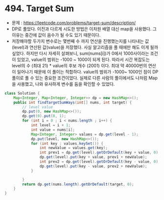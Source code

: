 # 494. Target Sum
* 문제 : https://leetcode.com/problems/target-sum/description/
* DP로 풀었다. 이전과 다르게 시도한 방법은 이차원 배열 대신 map을 사용했다. 그 이유는 중간에 값이 음수가 될 수도 있기 때문이다.
* 저장해야할 두가지 변수로는 몇번째 수 까지 연산을 진행했는지를 나타내는 값(level)과 연산된 값(value)을 저장했다. 사실 알고리즘을 풀 때에만 해도 이게 될까 싶었다. 하지만 다시 자세히 살펴보니, sum(nums[i])가 0에서 1000사이라는 조건이 있었고, value의 범위는 -1000 ~ 1000이 되게 된다. 따라서 시간 복잡도는 level의 수 (최대 21) * value의 후보 개수 (2001) 이다. 최대 약 40000번의 연산이 일어나기 때문에 이 풀이는 적합하다. value의 범위가 -1000~ 1000인 점이 DP 풀이로 풀 수 있는 중요한 조건이었다. 실제로 다른 사람의 풀이에서도 나처럼 Map을 사용했고, 나와 유사하게 변수를 둠을 확인할 수 있었다.

```java
class Solution {
    Map<Integer, Map<Integer, Integer>> dp = new HashMap<>();
    public int findTargetSumWays(int[] nums, int target) {
        // level value
        dp.put(0, new HashMap<>());
        dp.get(0).put(0, 1);
        for (int i = 0 ; i < nums.length ; i++) {
            int level = i + 1;
            int value = nums[i];
            Map<Integer, Integer> values = dp.get(level - 1);
            dp.put(level, new HashMap<>());
            for (int key : values.keySet()) {
                int newValue = values.get(key);
                int prev1 = dp.get(level).getOrDefault(key + value, 0);
                dp.get(level).put(key + value, prev1 + newValue);
                int prev2 = dp.get(level).getOrDefault(key - value, 0);
                dp.get(level).put(key - value, prev2 + newValue);
            }

        }
        return dp.get(nums.length).getOrDefault(target, 0);
    }
}
```
